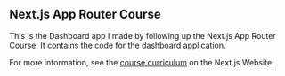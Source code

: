 ## Next.js App Router Course 

This is the Dashboard app I made by following up the Next.js App Router Course. It contains the code for the dashboard application.

For more information, see the [course curriculum](https://nextjs.org/learn) on the Next.js Website.
